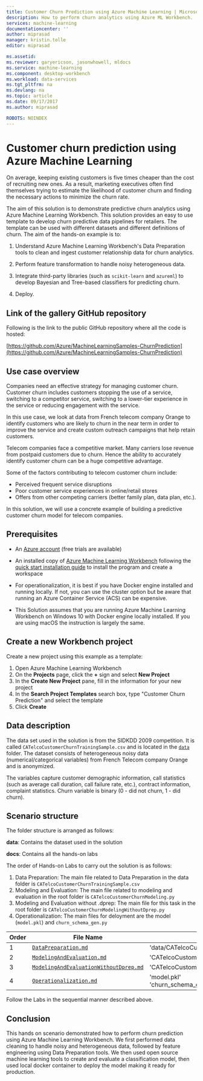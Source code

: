 ```yaml
---
title: Customer Churn Prediction using Azure Machine Learning | Microsoft Docs
description: How to perform churn analytics using Azure ML Workbench.
services: machine-learning
documentationcenter: ''
author: miprasad
manager: kristin.tolle
editor: miprasad

ms.assetid: 
ms.reviewer: garyericson, jasonwhowell, mldocs
ms.service: machine-learning
ms.component: desktop-workbench
ms.workload: data-services
ms.tgt_pltfrm: na
ms.devlang: na
ms.topic: article
ms.date: 09/17/2017
ms.author: miprasad

ROBOTS: NOINDEX
---
```



# Customer churn prediction using Azure Machine Learning

On average, keeping existing customers is five times cheaper than the cost of recruiting new ones. As a result, marketing executives often find themselves trying to estimate the likelihood of customer churn and finding the necessary actions to minimize the churn rate.

The aim of this solution is to demonstrate predictive churn analytics using Azure Machine Learning Workbench. This solution provides an easy to use template to develop churn predictive data pipelines for retailers. The template can be used with different datasets and different definitions of churn. The aim of the hands-on example is to:

1. Understand Azure Machine Learning Workbench's Data Preparation tools to clean and ingest customer relationship data for churn analytics.

2. Perform feature transformation to handle noisy heterogeneous data.

3. Integrate third-party libraries (such as `scikit-learn` and `azureml`) to develop Bayesian and Tree-based classifiers for predicting churn.

4. Deploy.

## Link of the gallery GitHub repository
Following is the link to the public GitHub repository where all the code is hosted:

[https://github.com/Azure/MachineLearningSamples-ChurnPrediction](https://github.com/Azure/MachineLearningSamples-ChurnPrediction)

## Use case overview
Companies need an effective strategy for managing customer churn. Customer churn includes customers stopping the use of a service, switching to a competitor service, switching to a lower-tier experience in the service or reducing engagement with the service.

In this use case, we look at data from French telecom company Orange to identify customers who are likely to churn in the near term in order to improve the service and create custom outreach campaigns that help retain customers.

Telecom companies face a competitive market. Many carriers lose revenue from postpaid customers due to churn. Hence the ability to accurately identify customer churn can be a huge competitive advantage.

Some of the factors contributing to telecom customer churn include:

* Perceived frequent service disruptions
* Poor customer service experiences in online/retail stores
* Offers from other competing carriers (better family plan, data plan, etc.).

In this solution, we will use a concrete example of building a predictive customer churn model for telecom companies.

## Prerequisites

* An [Azure account](https://azure.microsoft.com/free/) (free trials are available)

* An installed copy of [Azure Machine Learning Workbench](../service/overview-what-is-azure-ml.md) following the [quick start installation guide](../service/quickstart-installation.md) to install the program and create a workspace

* For operationalization, it is best if you have Docker engine installed and running locally. If not, you can use the cluster option but be aware that running an Azure Container Service (ACS) can be expensive.

* This Solution assumes that you are running Azure Machine Learning Workbench on Windows 10 with Docker engine locally installed. If you are using macOS the instruction is largely the same.

## Create a new Workbench project

Create a new project using this example as a template:
1.	Open Azure Machine Learning Workbench
2.	On the **Projects** page, click the **+** sign and select **New Project**
3.	In the **Create New Project** pane, fill in the information for your new project
4.	In the **Search Project Templates** search box, type "Customer Churn Prediction" and select the template
5.	Click **Create**

## Data description

The data set used in the solution is from the SIDKDD 2009 competition. It is called `CATelcoCustomerChurnTrainingSample.csv` and is located in the [`data`](https://github.com/Azure/MachineLearningSamples-ChurnPrediction/tree/master/data) folder. The dataset consists of heterogeneous noisy data (numerical/categorical variables) from French Telecom company Orange and is anonymized.

The variables capture customer demographic information, call statistics (such as average call duration, call failure rate, etc.), contract information, complaint statistics. Churn variable is binary (0 - did not churn, 1 - did churn).

## Scenario structure

The folder structure is arranged as follows:

__data__: Contains the dataset used in the solution  

__docs__: Contains all the hands-on labs

The order of Hands-on Labs to carry out the solution is as follows:
1. Data Preparation:
The main file related to Data Preparation in the data folder is `CATelcoCustomerChurnTrainingSample.csv`
2. Modeling and Evaluation:
The main file related to modeling and evaluation in the root folder is `CATelcoCustomerChurnModeling.py`
3. Modeling and Evaluation without .dprep:
The main file for this task in the root folder is `CATelcoCustomerChurnModelingWithoutDprep.py`
4. Operationalization:
The main files for deloyment are the model (`model.pkl`) and `churn_schema_gen.py`

| Order| File Name | Realted Files |
|--|-----------|------|
| 1 | [`DataPreparation.md`](https://github.com/Azure/MachineLearningSamples-ChurnPrediction/blob/master/docs/DataPreparation.md) | 'data/CATelcoCustomerChurnTrainingSample.csv' |
| 2 | [`ModelingAndEvaluation.md`](https://github.com/Azure/MachineLearningSamples-ChurnPrediction/blob/master/docs/ModelingAndEvaluation.md) | 'CATelcoCustomerChurnModeling.py' |
| 3 | [`ModelingAndEvaluationWithoutDprep.md`](https://github.com/Azure/MachineLearningSamples-ChurnPrediction/blob/master/docs/ModelingAndEvaluationWithoutDprep.md) | 'CATelcoCustomerChurnModelingWithoutDprep.py' |
| 4 | [`Operationalization.md`](https://github.com/Azure/MachineLearningSamples-ChurnPrediction/blob/master/docs/Operationalization.md) | 'model.pkl'<br>'churn_schema_gen.py' |

Follow the Labs in the sequential manner described above.

## Conclusion
This hands on scenario demonstrated how to perform churn prediction using Azure Machine Learning Workbench. We first performed data cleaning to handle noisy and heterogeneous data, followed by feature engineering using Data Preparation tools. We then used open source machine learning tools to create and evaluate a classification model, then used local docker container to deploy the model making it ready for production.
